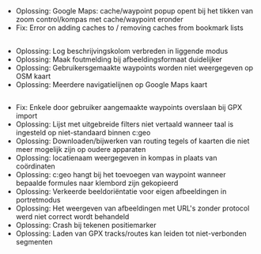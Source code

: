 ##
- Oplossing: Google Maps: cache/waypoint popup opent bij het tikken van zoom control/kompas met cache/waypoint eronder
- Fix: Error on adding caches to / removing caches from bookmark lists

##
- Oplossing: Log beschrijvingskolom verbreden in liggende modus
- Oplossing: Maak foutmelding bij afbeeldingsformaat duidelijker
- Oplossing: Gebruikersgemaakte waypoints worden niet weergegeven op OSM kaart
- Oplossing: Meerdere navigatielijnen op Google Maps kaart

##
- Fix: Enkele door gebruiker aangemaakte waypoints overslaan bij GPX import
- Oplossing: Lijst met uitgebreide filters niet vertaald wanneer taal is ingesteld op niet-standaard binnen c:geo
- Oplossing: Downloaden/bijwerken van routing tegels of kaarten die niet meer mogelijk zijn op oudere apparaten
- Oplossing: locatienaam weergegeven in kompas in plaats van coördinaten
- Oplossing: c:geo hangt bij het toevoegen van waypoint wanneer bepaalde formules naar klembord zijn gekopieerd
- Oplossing: Verkeerde beeldoriëntatie voor eigen afbeeldingen in portretmodus
- Oplossing: Het weergeven van afbeeldingen met URL's zonder protocol werd niet correct wordt behandeld
- Oplossing: Crash bij tekenen positiemarker
- Oplossing: Laden van GPX tracks/routes kan leiden tot niet-verbonden segmenten
